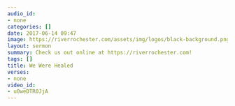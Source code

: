 ```yaml
---
audio_id:
- none
categories: []
date: 2017-06-14 09:47
image: https://riverrochester.com/assets/img/logos/black-background.png
layout: sermon
summary: Check us out online at https://riverrochester.com!
tags: []
title: We Were Healed
verses:
- none
video_id:
- u0weDTR0JjA
---
```

